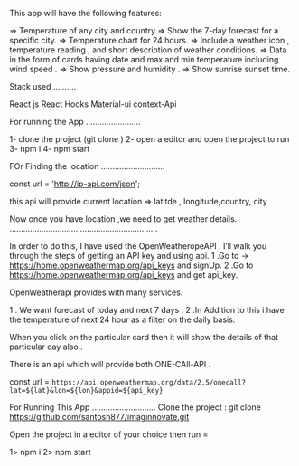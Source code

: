 This app will have the following features:


=> Temperature of any city and country
=> Show the 7-day forecast for a specific city.
=> Temperature chart for 24 hours.
=> Include a weather icon , temperature reading , and short description of weather conditions.
=> Data in the form of cards having date and max and min temperature including wind speed .
=> Show pressure and humidity .
=> Show sunrise sunset time.

Stack used 
..........

React js 
React Hooks
Material-ui
context-Api

For running the App
........................

1- clone the project (git clone )
2- open a editor and open the project to run
3- npm i
4- npm start


FOr Finding the location 
............................

const url = 'http://ip-api.com/json';

this api will provide current location => latitde , longitude,country, city

Now once you have location ,we need to get weather details.
.................................................................


In order to do this, I have used the OpenWeatheropeAPI . I’ll walk you through the steps of getting an API key and using api.
1 .Go to → https://home.openweathermap.org/api_keys and signUp.
2 .Go to https://home.openweathermap.org/api_keys and get api_key.

OpenWeatherapi provides with many services.

1 . We want forecast of today and next 7 days .
2 .In Addition to this i have the temperature of next 24 hour as a filter on the daily basis.

When you click on the particular card then it will show the details of that particular day also .

There is an api which will provide both ONE-CAll-API .

const url = `https://api.openweathermap.org/data/2.5/onecall?lat=${lat}&lon=${lon}&appid=${api_key}`

For Running This App
............................
Clone the project : git clone https://github.com/santosh877/imaginnovate.git

Open the project in a editor of your choice then run =  

1>   npm i 
2>   npm start




